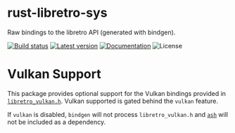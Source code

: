 rust-libretro-sys
=================

Raw bindings to the libretro API (generated with bindgen).

[![Build status](https://img.shields.io/github/actions/workflow/status/max-m/rust-libretro/main.yaml?branch=master)](https://github.com/max-m/rust-libretro/actions)
[![Latest version](https://img.shields.io/crates/v/rust-libretro-sys.svg)](https://crates.io/crates/rust-libretro-sys)
[![Documentation](https://docs.rs/rust-libretro-sys/badge.svg)](https://docs.rs/rust-libretro-sys)
![License](https://img.shields.io/crates/l/rust-libretro-sys.svg)

Vulkan Support
==============

This package provides optional support for the Vulkan bindings
provided in [`libretro_vulkan.h`](https://github.com/libretro/RetroArch/blob/master/libretro-common/include/libretro_vulkan.h).
Vulkan supported is gated behind the `vulkan` feature.

If `vulkan` is disabled, `bindgen` will not process `libretro_vulkan.h`
and [`ash`](https://crates.io/crates/ash) will not be included as a dependency.
